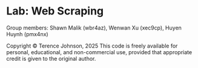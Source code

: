 # Lab: Web Scraping

Group members: Shawn Malik (wbr4az), Wenwan Xu (xec9cp), Huyen Huynh (pmx4nx)

Copyright © Terence Johnson, 2025
This code is freely available for personal, educational, and non-commercial use, provided that appropriate credit is given to the original author.
